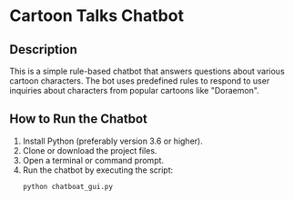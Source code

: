 # Cartoon Talks Chatbot

## Description
This is a simple rule-based chatbot that answers questions about various cartoon characters. The bot uses predefined rules to respond to user inquiries about characters from popular cartoons like "Doraemon".

## How to Run the Chatbot
1. Install Python (preferably version 3.6 or higher).
2. Clone or download the project files.
3. Open a terminal or command prompt.
4. Run the chatbot by executing the script:
   ```bash
   python chatboat_gui.py
